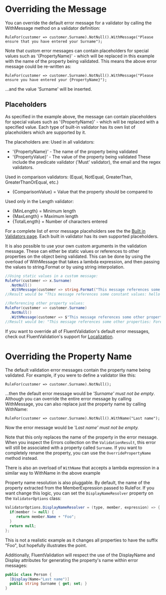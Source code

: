 # Overriding the Message

You can override the default error message for a validator by calling the WithMessage method on a validator definition:

```
RuleFor(customer => customer.Surname).NotNull().WithMessage("Please ensure that you have entered your Surname");
```

Note that custom error messages can contain placeholders for special values such as '{PropertyName}' - which will be replaced in this example with the name of the property being validated. This means the above error message could be re-written as:

```
RuleFor(customer => customer.Surname).NotNull().WithMessage("Please ensure you have entered your {PropertyName}");
```

...and the value 'Surname' will be inserted.

## Placeholders

As specified in the example above, the message can contain placeholders for special values such as '{PropertyName}' - which will be replaced with a specified value. Each type of built-in validator has its own list of placeholders which are supported by it.

The placeholders are:
Used in all validators:
* '{PropertyName}' - The name of the property being validated
* '{PropertyValue}' - The value of the property being validated
These include the predicate validator ('Must' validator), the email and the regex validators.

Used in comparison validators: (Equal, NotEqual, GreaterThan, GreaterThanOrEqual, etc.)
* {ComparisonValue} = Value that the property should be compared to

Used only in the Length validator:
* {MinLength} = Minimum length
* {MaxLength} = Maximum length
* {TotalLength} = Number of characters entered

For a complete list of error message placeholders see the the [Built in Validators page](built-in-validators). Each built in validator has its own supported placeholders.

It is also possible to use your own custom arguments in the validation message. These can either be static values or references to other properties on the object being validated. This can be done by using the overload of WithMessage that takes a lambda expression, and then passing the values to string.Format or by using string interpolation.

```csharp
//Using static values in a custom message:
RuleFor(customer => x.Surname)
  .NotNull()
  .WithMessage(customer => string.Format("This message references some constant values: {0} {1}", "hello", 5))
//Result would be "This message references some constant values: hello 5"

//Referencing other property values:
RuleFor(customer => customer.Surname)
  .NotNull()
  .WithMessage(customer => $"This message references some other properties: Forename: {customer.Forename} Discount: {customer.Discount}");
//Result would be: "This message references some other properties: Forename: Jeremy Discount: 100"
```

If you want to override all of FluentValidation's default error messages, check out FluentValidation's support for  [Localization](localization).

# Overriding the Property Name

The default validation error messages contain the property name being validated. For example, if you were to define a validator like this:
```
RuleFor(customer => customer.Surname).NotNull();
```

...then the default error message would be *'Surname' must not be empty*. Although you can override the entire error message by calling WithMessage, you can also replace just the property name by calling WithName:

```
RuleFor(customer => customer.Surname).NotNull().WithName("Last name");
```

Now the error message would be *'Last name' must not be empty.*

Note that this only replaces the name of the property in the error message. When you inspect the Errors collection on the `ValidationResult`, this error will still be associated with a property called `Surname`.
If you want to completely rename the property, you can use the `OverridePropertyName` method instead.

There is also an overload of `WithName` that accepts a lambda expression in a similar way to WithName in the above example

Property name resolution is also pluggable. By default, the name of the property extracted from the MemberExpression passed to RuleFor. If you want change this logic, you can set the `DisplayNameResolver` property on the `ValidatorOptions` class:

```csharp
ValidatorOptions.DisplayNameResolver = (type, member, expression) => {
  if(member != null) {
     return member.Name + "Foo";
  }
  return null;
};
```

This is not a realistic example as it changes all properties to have the suffix "Foo", but hopefully illustrates the point.

Additionally, FluentValidation will respect the use of the DisplayName and Display attributes for generating the property's name within error messages:

```csharp
public class Person {
  [Display(Name="Last name")]
  public string Surname { get; set; }
}
```
